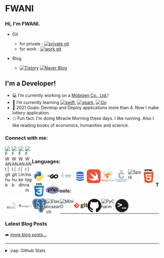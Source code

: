 # FWANI
### Hi, I'm FWANI.

- Git
  - for private : [![private git](https://img.shields.io/badge/fwani-git-green?color=1DA1F2&logo=github&style=flat-square)][git fwani]
  - for work : [![work git](https://img.shields.io/badge/seungfwani-git-green?color=1DA1F2&logo=github&style=flat-square)][git seungfwani]

- Blog
  - [![Tistory](https://img.shields.io/badge/fwani.tistory.com-blog-green?color=1DA1F2&logo=tistory&style=flat-square)][tistory]
[![Naver Blog](https://img.shields.io/badge/blog.naver.com/ssh3997-blog-green?color=1DA1F2&logo=naver&style=flat-square)][naver blog]

## I'm a Developer!

- 💻 I’m currently working on a [Mobigen Co., Ltd.](http://www.mobigen.com)!
- 📄 I’m currently learning [![swift](https://img.shields.io/badge/Swift-Apple-red?color=FA7343&logo=swift&style=flat-square)](https://swift.org), [![spark](https://img.shields.io/badge/Spark-Apache-red?color=E25A1C&logo=swift&style=flat-square)](https://spark.apache.org), [![Go](https://img.shields.io/badge/Go-Google-red?color=00ADD8&logo=go&style=flat-square)](https://golang.org)
- 📆 2021 Goals: Develop and Deploy applications more than 4. Now I make lottery application.
- 🌕 Fun fact: I'm doing Miracle Morning these days. I like running. Also I like reading books of economics, humanities and science.

### Connect with me:

[<img align="left" alt="FWANI | github" width="22px" src="https://simpleicons.org/icons/github.svg" />][git fwani]
[<img align="left" alt="FWANI | github" width="22px" src="https://simpleicons.org/icons/github.svg" />][git seungfwani]
[<img align="left" alt="FWANI | LinkedIn" width="22px" src="https://simpleicons.org/icons/linkedin.svg" />][linkedin]
[<img align="left" alt="FWANI | Instagram" width="22px" src="https://simpleicons.org/icons/instagram.svg" />][instagram]

<br />

### Languages:

<img align="left" alt="Python" width="45px" src="https://raw.githubusercontent.com/github/explore/80688e429a7d4ef2fca1e82350fe8e3517d3494d/topics/python/python.png" />
<img align="left" alt="Go" width="45px" src="https://raw.githubusercontent.com/github/explore/80688e429a7d4ef2fca1e82350fe8e3517d3494d/topics/go/go.png" />
<img align="left" alt="Java" width="45px" src="https://raw.githubusercontent.com/github/explore/80688e429a7d4ef2fca1e82350fe8e3517d3494d/topics/java/java.png" />
<img align="left" alt="SQL" width="45px" src="https://raw.githubusercontent.com/github/explore/80688e429a7d4ef2fca1e82350fe8e3517d3494d/topics/sql/sql.png" />
<img align="left" alt="Swift" width="45px" src="https://raw.githubusercontent.com/github/explore/80688e429a7d4ef2fca1e82350fe8e3517d3494d/topics/swift/swift.png" />
<img align="left" alt="Tensorflow" width="45px" src="https://raw.githubusercontent.com/github/explore/80688e429a7d4ef2fca1e82350fe8e3517d3494d/topics/tensorflow/tensorflow.png" />
<img align="left" alt="C" width="45px" src="https://raw.githubusercontent.com/github/explore/80688e429a7d4ef2fca1e82350fe8e3517d3494d/topics/c/c.png" />
<img align="left" alt="Spark" width="45px" src="https://spark.apache.org/images/spark-logo-trademark.png" />
<img align="left" alt="HTML5" width="45px" src="https://raw.githubusercontent.com/github/explore/80688e429a7d4ef2fca1e82350fe8e3517d3494d/topics/html/html.png" />
<img align="left" alt="CSS3" width="45px" src="https://raw.githubusercontent.com/github/explore/80688e429a7d4ef2fca1e82350fe8e3517d3494d/topics/css/css.png" />
<img align="left" alt="PHP" width="45px" src="https://raw.githubusercontent.com/github/explore/80688e429a7d4ef2fca1e82350fe8e3517d3494d/topics/php/php.png" />

<br />

### Tools:

<img align="left" alt="MySQL" width="45px" src="https://raw.githubusercontent.com/github/explore/80688e429a7d4ef2fca1e82350fe8e3517d3494d/topics/mysql/mysql.png" />
<img align="left" alt="MongoDB" width="45px" src="https://raw.githubusercontent.com/github/explore/80688e429a7d4ef2fca1e82350fe8e3517d3494d/topics/mongodb/mongodb.png" />
<img align="left" alt="PostgreSQL" width="45px" src="https://raw.githubusercontent.com/github/explore/80688e429a7d4ef2fca1e82350fe8e3517d3494d/topics/postgresql/postgresql.png" />
<img align="left" alt="Elasticsearch" width="45px" src="https://avatars0.githubusercontent.com/u/6764390?s=200&v=4" />
<img align="left" alt="MinIO" width="45px" src="https://raw.githubusercontent.com/minio/minio/master/.github/logo.svg?sanitize=true" />
<img align="left" alt="Git" width="45px" src="https://raw.githubusercontent.com/github/explore/80688e429a7d4ef2fca1e82350fe8e3517d3494d/topics/git/git.png" />
<img align="left" alt="GitHub" width="45px" src="https://raw.githubusercontent.com/github/explore/78df643247d429f6cc873026c0622819ad797942/topics/github/github.png" />
<img align="left" alt="PyCharm" width="45px" src="https://upload.wikimedia.org/wikipedia/commons/thumb/a/a1/PyCharm_Logo.svg/512px-PyCharm_Logo.svg.png" />
<img align="left" alt="Terminal" width="45px" src="https://raw.githubusercontent.com/github/explore/80688e429a7d4ef2fca1e82350fe8e3517d3494d/topics/terminal/terminal.png" />

<br />
<br />

---

### Latest Blog Posts

<!-- BLOG-POST-LIST:START -->
<!-- BLOG-POST-LIST:END -->

➡️ [more blog posts...][tistory]

---

<details>
  <summary>:zap: Github Stats</summary>

  <img align="left" alt="FWANI's Github Stats" src="https://github-readme-stats.codestackr.vercel.app/api?username=fwani&show_icons=true&hide_border=true" />
  <img align="left" alt="FWANI's Github Stats" src="https://github-readme-stats.codestackr.vercel.app/api?username=seungfwani&show_icons=true&hide_border=true" />

</details>

[git fwani]: https://github.com/fwani
[git seungfwani]: https://github.com/seungfwani
[tistory]: http://fwani.tistory.com
[naver blog]: https://blog.naver.com/ssh3997
[instagram]: https://instagram.com/__fwani__
[linkedin]: https://linkedin.com/in/seunghwan-seo-1a915b171
